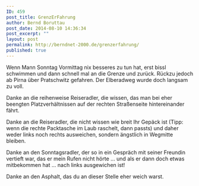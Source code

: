 ```yaml
---
ID: 459
post_title: GrenzErFahrung
author: Bernd Boruttau
post_date: 2014-08-10 14:36:34
post_excerpt: ""
layout: post
permalink: http://berndnet-2000.de/grenzerfahrung/
published: true
---
```

Wenn Mann Sonntag Vormittag nix besseres zu tun hat, erst bissl schwimmen und dann schnell mal an die Grenze und zurück.
Rückzu jedoch ab Pirna über Pratschwitz gefahren. Der Elberadweg wurde doch langsam zu voll.

Danke an die reihenweise Reiseradler, die wissen, das man bei eher beengten Platzverhältnissen auf der rechten Straßenseite hintereinander fährt.

Danke an die Reiseradler, die nicht wissen wie breit Ihr Gepäck ist (Tipp: wenn die rechte Packtasche im Laub raschelt, dann passts) und daher weder links noch rechts ausweichen, sondern ängstlich in Wegmitte bleiben.

Danke an den Sonntagsradler, der so in ein Gespräch mit seiner Freundin vertieft war, das er mein Rufen nicht hörte ... und als er dann doch etwas mitbekommen hat ... nach links ausgewichen ist!

Danke an den Asphalt, das du an dieser Stelle eher weich warst.

<img class="ngg_displayed_gallery mceItem" src="http://berndnet-2000.de/index.php/nextgen-attach_to_post/preview/id--460" alt="" />